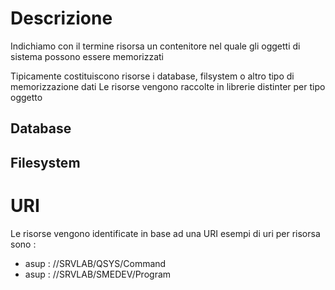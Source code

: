 # Descrizione
Indichiamo con il termine risorsa un contenitore nel quale gli oggetti di sistema possono essere memorizzati

Tipicamente costituiscono risorse i database, filsystem o altro tipo di memorizzazione dati
Le risorse vengono raccolte in librerie distinter per tipo oggetto

## Database

## Filesystem

# URI
Le risorse vengono identificate in base ad una URI
esempi di uri per risorsa sono : 
* asup : //SRVLAB/QSYS/Command
* asup : //SRVLAB/SMEDEV/Program
